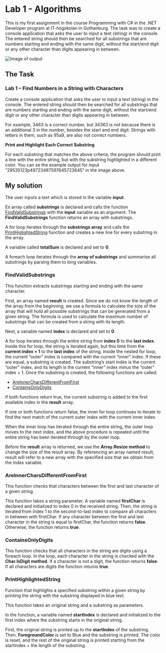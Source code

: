 # Lab 1 - Algorithms

This is my first assignment in the course Programming with C# in the .NET Developer program at IT-högskolan in Gothenburg. The task was to create a console application that asks the user to input a text (string) in the console. The entered string should then be searched for all substrings that are numbers starting and ending with the same digit, without the start/end digit or any other character than digits appearing in between.

![Image of output](correct_output.png)

## The Task

### Lab 1 – Find Numbers in a String with Characters

Create a console application that asks the user to input a text (string) in the console. The entered string should then be searched for all substrings that are numbers starting and ending with the same digit, without the start/end digit or any other character than digits appearing in between.

For example, 3463 is a correct number, but 34363 is not because there is an additional 3 in the number, besides the start and end digit. Strings with letters in them, such as 95a9, are also not correct numbers.

**Print and Highlight Each Correct Substring**

For each substring that matches the above criteria, the program should print a line with the entire string, but with the substring highlighted in a different color. You can se the example output for input “29535123p48723487597645723645” in the image above.

## My solution

The user inputs a text which is stored in the variable **input**.

En array called **substrings** is declared and calls the function [FindValidSubstrings](#findvalidsubstrings) with the **input** variable as an argument. The **FindValidSubstrings** function returns an array with substrings.

A for loop iterates through the **substrings array** and calls the [PrintHiglightedString](#printhighlightedstring) function and creates a new line for every substring in the array. 

A variable called **totalSum** is declared and set to **0**. 

A foreach loop iterates through the **array of substrings** and summarise all substrings by parsing them to long variables. 

### FindValidSubstrings

This function extracts substrings starting and ending with the same character. 

First, an array named **result** is created. Since we do not know the length of the array from the beginning, we use a formula to calculate the size of the array that will hold all possible substrings that can be generated from a given string. The formula is used to calculate the maximum number of substrings that can be created from a string with its length.

Next, a variable named **index** is declared and set to **0**.

A for loop iterates through the entire string from **index 0** to the **last index**. Inside this for loop, the string is iterated again, but this time from the **current index + 1** to the **last index** of the string. Inside the nested for loop, the current “outer” index is compared with the current “inner” index. If these are equal, a substring is created. The substring’s start index is the current “outer” index, and its length is the current “inner” index minus the “outer” index + 1. Once the substring is created, the following functions are called:

- [AreInnerCharsDifferentFromFirst](#areinnercharsdifferentfromfirst)
- [ContainsOnlyDigits](#containsonlydigits)

If both functions return true, the current substring is added to the first available index in the **result** array.

If one or both functions return false, the inner for loop continues to iterate to find the next match of the current outer index with the current inner index.

When the inner loop has iterated through the entire string, the outer loop moves to the next index, and the above procedure is repeated until the entire string has been iterated through by the outer loop.

Before the **result** array is returned, we use the **Array.Resize method** to change the size of the result array. By referencing an array named result, result will refer to a new array with the specified size that we obtain from the index variable.

### AreInnerCharsDifferentFromFirst

This function checks that characters between the first and last character of a given string. 

This function takes a string parameter. A variable named **firstChar** is declared and initialized to index 0 in the received string. Then, the string is iterated from index 1 to the second-to-last index to compare all characters in between with firstChar. If any character between the first and last character in the string is equal to firstChar, the function returns **false**. Otherwise, the function returns **true**.

### ContainsOnlyDigits

This function checks that all characters in the string are digits using a foreach loop. In the loop, each character in the string is checked with the **Char.IsDigit method**. If a character is not a digit, the function returns **false**. If all characters are digits the function returns **true**.

### PrintHighlightedString

Function that highlights a specified substring within a given string by printing the string with the substring displayed in blue text.

This function takes an original string and a substring as parameters.

In the function, a variable named **startIndex** is declared and initialized to the first index where the substring starts in the original string.

First, the original string is printed up to the **startIndex** of the substring. Then, **ForegroundColor** is set to Blue and the substring is printed. The color is reset, and the rest of the original string is printed starting from the startIndex + the length of the substring.
